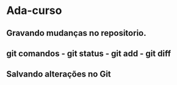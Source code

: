 # Ada-curso

## Gravando mudanças no repositorio.

## git comandos - git status - git add - git diff

## Salvando alterações no Git
